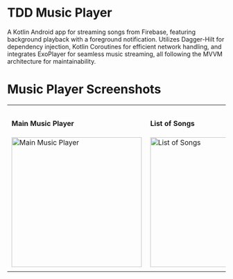 # TDD Music Player

A Kotlin Android app for streaming songs from Firebase, featuring background playback with a foreground notification. Utilizes Dagger-Hilt for dependency injection, Kotlin Coroutines for efficient network handling, and integrates ExoPlayer for seamless music streaming, all following the MVVM architecture for maintainability.

# Music Player Screenshots

<table style="border-collapse: collapse;">
  <tr>
    <td style="padding: 10px;">
      <h4>Main Music Player</h4>
      <img src="https://github.com/dangtiendat288/MusicPlayer/assets/33756043/083e54cf-376b-474a-9873-c8b3f85f1ade" alt="Main Music Player" width = "300"/>
    </td>
    <td style="padding: 10px;">
      <h4>List of Songs</h4>
      <img src="https://github.com/dangtiendat288/MusicPlayer/assets/33756043/4f25bb0e-0055-4299-a239-6e0acc96ebb0" alt="List of Songs" width = "300"/>
    <td style="padding: 10px;">
      <h4>Background Music Player</h4>
      <img src="https://github.com/dangtiendat288/MusicPlayer/assets/33756043/f9ed31d0-db08-48a2-b038-ec753758fa35" alt="Background Music Player" width = "300"/>
    </td>
  </tr>
</table>
